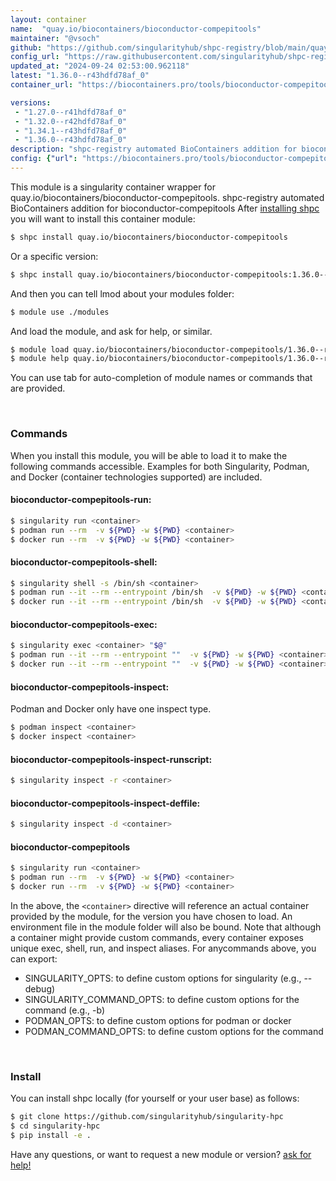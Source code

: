 ```yaml
---
layout: container
name:  "quay.io/biocontainers/bioconductor-compepitools"
maintainer: "@vsoch"
github: "https://github.com/singularityhub/shpc-registry/blob/main/quay.io/biocontainers/bioconductor-compepitools/container.yaml"
config_url: "https://raw.githubusercontent.com/singularityhub/shpc-registry/main/quay.io/biocontainers/bioconductor-compepitools/container.yaml"
updated_at: "2024-09-24 02:53:00.962118"
latest: "1.36.0--r43hdfd78af_0"
container_url: "https://biocontainers.pro/tools/bioconductor-compepitools"

versions:
 - "1.27.0--r41hdfd78af_0"
 - "1.32.0--r42hdfd78af_0"
 - "1.34.1--r43hdfd78af_0"
 - "1.36.0--r43hdfd78af_0"
description: "shpc-registry automated BioContainers addition for bioconductor-compepitools"
config: {"url": "https://biocontainers.pro/tools/bioconductor-compepitools", "maintainer": "@vsoch", "description": "shpc-registry automated BioContainers addition for bioconductor-compepitools", "latest": {"1.36.0--r43hdfd78af_0": "sha256:b4c0a8590ffd13c030a38c50504601cc9983d03887fc1a1f8bf65896c9f3542a"}, "tags": {"1.27.0--r41hdfd78af_0": "sha256:041c0c2d3d617c665ef4c966f8b9b9bce12de7262dddc32be531771e45dd064b", "1.32.0--r42hdfd78af_0": "sha256:66430ff39ae16db3da94daf715cc99d20414d7dac4a58ce1694a68fac78f9cce", "1.34.1--r43hdfd78af_0": "sha256:4fffec32598367f10d10c66b20b712ad1b89723d55d710954543900f07845be7", "1.36.0--r43hdfd78af_0": "sha256:b4c0a8590ffd13c030a38c50504601cc9983d03887fc1a1f8bf65896c9f3542a"}, "docker": "quay.io/biocontainers/bioconductor-compepitools"}
---
```


This module is a singularity container wrapper for quay.io/biocontainers/bioconductor-compepitools.
shpc-registry automated BioContainers addition for bioconductor-compepitools
After [installing shpc](#install) you will want to install this container module:


```bash
$ shpc install quay.io/biocontainers/bioconductor-compepitools
```

Or a specific version:

```bash
$ shpc install quay.io/biocontainers/bioconductor-compepitools:1.36.0--r43hdfd78af_0
```

And then you can tell lmod about your modules folder:

```bash
$ module use ./modules
```

And load the module, and ask for help, or similar.

```bash
$ module load quay.io/biocontainers/bioconductor-compepitools/1.36.0--r43hdfd78af_0
$ module help quay.io/biocontainers/bioconductor-compepitools/1.36.0--r43hdfd78af_0
```

You can use tab for auto-completion of module names or commands that are provided.

<br>

### Commands

When you install this module, you will be able to load it to make the following commands accessible.
Examples for both Singularity, Podman, and Docker (container technologies supported) are included.

#### bioconductor-compepitools-run:

```bash
$ singularity run <container>
$ podman run --rm  -v ${PWD} -w ${PWD} <container>
$ docker run --rm  -v ${PWD} -w ${PWD} <container>
```

#### bioconductor-compepitools-shell:

```bash
$ singularity shell -s /bin/sh <container>
$ podman run --it --rm --entrypoint /bin/sh  -v ${PWD} -w ${PWD} <container>
$ docker run --it --rm --entrypoint /bin/sh  -v ${PWD} -w ${PWD} <container>
```

#### bioconductor-compepitools-exec:

```bash
$ singularity exec <container> "$@"
$ podman run --it --rm --entrypoint ""  -v ${PWD} -w ${PWD} <container> "$@"
$ docker run --it --rm --entrypoint ""  -v ${PWD} -w ${PWD} <container> "$@"
```

#### bioconductor-compepitools-inspect:

Podman and Docker only have one inspect type.

```bash
$ podman inspect <container>
$ docker inspect <container>
```

#### bioconductor-compepitools-inspect-runscript:

```bash
$ singularity inspect -r <container>
```

#### bioconductor-compepitools-inspect-deffile:

```bash
$ singularity inspect -d <container>
```



#### bioconductor-compepitools

```bash
$ singularity run <container>
$ podman run --rm  -v ${PWD} -w ${PWD} <container>
$ docker run --rm  -v ${PWD} -w ${PWD} <container>
```


In the above, the `<container>` directive will reference an actual container provided
by the module, for the version you have chosen to load. An environment file in the
module folder will also be bound. Note that although a container
might provide custom commands, every container exposes unique exec, shell, run, and
inspect aliases. For anycommands above, you can export:

 - SINGULARITY_OPTS: to define custom options for singularity (e.g., --debug)
 - SINGULARITY_COMMAND_OPTS: to define custom options for the command (e.g., -b)
 - PODMAN_OPTS: to define custom options for podman or docker
 - PODMAN_COMMAND_OPTS: to define custom options for the command

<br>

### Install

You can install shpc locally (for yourself or your user base) as follows:

```bash
$ git clone https://github.com/singularityhub/singularity-hpc
$ cd singularity-hpc
$ pip install -e .
```

Have any questions, or want to request a new module or version? [ask for help!](https://github.com/singularityhub/singularity-hpc/issues)